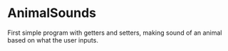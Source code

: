 # AnimalSounds
First simple program with getters and setters, making sound of an animal based on what the user inputs.

